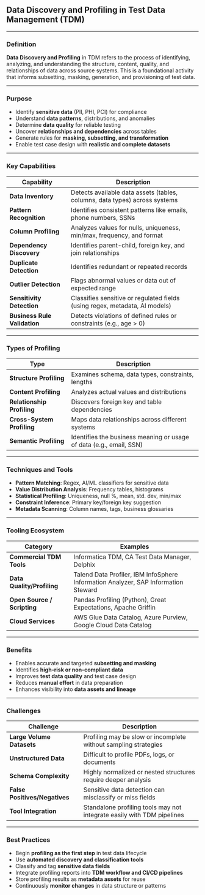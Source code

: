 ## Data Discovery and Profiling in Test Data Management (TDM)

---

### Definition

**Data Discovery and Profiling** in TDM refers to the process of identifying, analyzing, and understanding the structure, content, quality, and relationships of data across source systems. This is a foundational activity that informs subsetting, masking, generation, and provisioning of test data.

---

### Purpose

* Identify **sensitive data** (PII, PHI, PCI) for compliance
* Understand **data patterns**, distributions, and anomalies
* Determine **data quality** for reliable testing
* Uncover **relationships and dependencies** across tables
* Generate rules for **masking, subsetting, and transformation**
* Enable test case design with **realistic and complete datasets**

---

### Key Capabilities

| Capability                   | Description                                                                 |
| ---------------------------- | --------------------------------------------------------------------------- |
| **Data Inventory**           | Detects available data assets (tables, columns, data types) across systems  |
| **Pattern Recognition**      | Identifies consistent patterns like emails, phone numbers, SSNs             |
| **Column Profiling**         | Analyzes values for nulls, uniqueness, min/max, frequency, and format       |
| **Dependency Discovery**     | Identifies parent-child, foreign key, and join relationships                |
| **Duplicate Detection**      | Identifies redundant or repeated records                                    |
| **Outlier Detection**        | Flags abnormal values or data out of expected range                         |
| **Sensitivity Detection**    | Classifies sensitive or regulated fields (using regex, metadata, AI models) |
| **Business Rule Validation** | Detects violations of defined rules or constraints (e.g., age > 0)          |

---

### Types of Profiling

| Type                       | Description                                                         |
| -------------------------- | ------------------------------------------------------------------- |
| **Structure Profiling**    | Examines schema, data types, constraints, lengths                   |
| **Content Profiling**      | Analyzes actual values and distributions                            |
| **Relationship Profiling** | Discovers foreign key and table dependencies                        |
| **Cross-System Profiling** | Maps data relationships across different systems                    |
| **Semantic Profiling**     | Identifies the business meaning or usage of data (e.g., email, SSN) |

---

### Techniques and Tools

* **Pattern Matching**: Regex, AI/ML classifiers for sensitive data
* **Value Distribution Analysis**: Frequency tables, histograms
* **Statistical Profiling**: Uniqueness, null %, mean, std. dev, min/max
* **Constraint Inference**: Primary key/foreign key suggestion
* **Metadata Scanning**: Column names, tags, business glossaries

---

### Tooling Ecosystem

| Category                    | Examples                                                                           |
| --------------------------- | ---------------------------------------------------------------------------------- |
| **Commercial TDM Tools**    | Informatica TDM, CA Test Data Manager, Delphix                                     |
| **Data Quality/Profiling**  | Talend Data Profiler, IBM InfoSphere Information Analyzer, SAP Information Steward |
| **Open Source / Scripting** | Pandas Profiling (Python), Great Expectations, Apache Griffin                      |
| **Cloud Services**          | AWS Glue Data Catalog, Azure Purview, Google Cloud Data Catalog                    |

---

### Benefits

* Enables accurate and targeted **subsetting and masking**
* Identifies **high-risk or non-compliant data**
* Improves **test data quality** and test case design
* Reduces **manual effort** in data preparation
* Enhances visibility into **data assets and lineage**

---

### Challenges

| Challenge                     | Description                                                            |
| ----------------------------- | ---------------------------------------------------------------------- |
| **Large Volume Datasets**     | Profiling may be slow or incomplete without sampling strategies        |
| **Unstructured Data**         | Difficult to profile PDFs, logs, or documents                          |
| **Schema Complexity**         | Highly normalized or nested structures require deeper analysis         |
| **False Positives/Negatives** | Sensitive data detection can misclassify or miss fields                |
| **Tool Integration**          | Standalone profiling tools may not integrate easily with TDM pipelines |

---

### Best Practices

* Begin **profiling as the first step** in test data lifecycle
* Use **automated discovery and classification tools**
* Classify and tag **sensitive data fields**
* Integrate profiling reports into **TDM workflow and CI/CD pipelines**
* Store profiling results as **metadata assets** for reuse
* Continuously **monitor changes** in data structure or patterns
